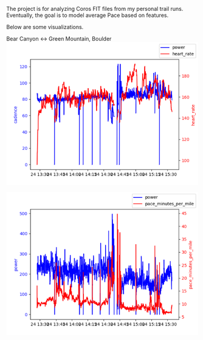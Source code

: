 The project is for analyzing Coros FIT files from my personal trail runs. Eventually, the goal is to model average Pace based on features.

Below are some visualizations.

Bear Canyon <-> Green Mountain, Boulder
![screenshot](viz/BoulderTrailRun20241124062708_cadence_vs_heart_rate.png)

![screenshot](viz/BoulderTrailRun20241124062708_power_vs_pace_minutes_per_mile.png)
